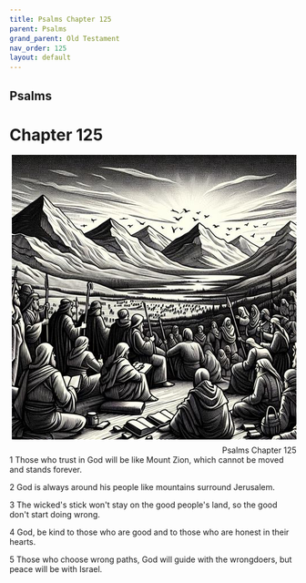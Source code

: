 ```yaml
---
title: Psalms Chapter 125
parent: Psalms
grand_parent: Old Testament
nav_order: 125
layout: default
---
```


## Psalms

# Chapter 125

<div style="clear: both; text-align: right;">
    <img src="/assets/Image/Psalms/500/125.jpg" alt="Psalms Chapter 125" class="chapter-image" style="max-width: 100%; height: auto; float: right; margin: 0 0 10px 10px; padding-left: 10%;">
    <figcaption style="font-size: 14px;">Psalms Chapter 125</figcaption>
</div>
1 Those who trust in God will be like Mount Zion, which cannot be moved and stands forever.

2 God is always around his people like mountains surround Jerusalem.

3 The wicked's stick won't stay on the good people's land, so the good don't start doing wrong.

4 God, be kind to those who are good and to those who are honest in their hearts.

5 Those who choose wrong paths, God will guide with the wrongdoers, but peace will be with Israel.


